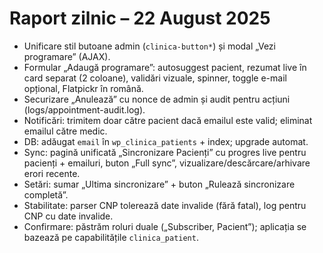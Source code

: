 # Raport zilnic – 22 August 2025

- Unificare stil butoane admin (`clinica-button*`) și modal „Vezi programare” (AJAX).
- Formular „Adaugă programare”: autosuggest pacient, rezumat live în card separat (2 coloane), validări vizuale, spinner, toggle e-mail opțional, Flatpickr în română.
- Securizare „Anulează” cu nonce de admin și audit pentru acțiuni (logs/appointment-audit.log).
- Notificări: trimitem doar către pacient dacă emailul este valid; eliminat emailul către medic.
- DB: adăugat `email` în `wp_clinica_patients` + index; upgrade automat.
- Sync: pagină unificată „Sincronizare Pacienți” cu progres live pentru pacienți + emailuri, buton „Full sync”, vizualizare/descărcare/arhivare erori recente.
- Setări: sumar „Ultima sincronizare” + buton „Rulează sincronizare completă”.
- Stabilitate: parser CNP tolerează date invalide (fără fatal), log pentru CNP cu date invalide.
- Confirmare: păstrăm roluri duale („Subscriber, Pacient”); aplicația se bazează pe capabilitățile `clinica_patient`.
